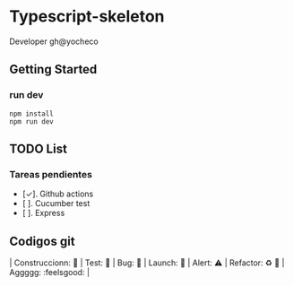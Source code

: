 # Typescript-skeleton

Developer gh@yocheco

## Getting Started

### run dev
```
npm install
npm run dev

```

## TODO List

### Tareas pendientes

- [✓]. Github actions
- [ ]. Cucumber test
- [ ]. Express

## Codigos git

| Construccionn: :construction: | Test: :test_tube: | Bug: :space_invader: | Launch: :rocket: | Alert: :warning: | Refactor: :recycle: :poop: | Aggggg: :feelsgood: |
